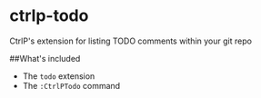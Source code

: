 ctrlp-todo
==========
CtrlP's extension for listing TODO comments within your git repo

##What's included
- The `todo` extension
- The `:CtrlPTodo` command

